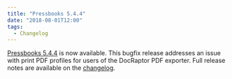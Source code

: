 ```yaml
---
title: "Pressbooks 5.4.4"
date: "2018-08-01T12:00"
tags:
  - Changelog
---
```


[Pressbooks 5.4.4](https://github.com/pressbooks/pressbooks/releases/5.4.4) is now
available. This bugfix release addresses an issue with print PDF profiles for users of the
DocRaptor PDF exporter. Full release notes are available on the
[changelog](/docs/changelog/pressbooks/#5-4-4).

